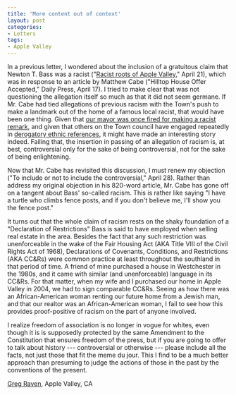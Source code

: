 ```yaml
---
title: 'More content out of context'
layout: post
categories:
- Letters
tags:
- Apple Valley
---
```


In a previous letter, I wondered about the inclusion of a gratuitous claim that Newton T. Bass was a racist ("[Racist roots of Apple Valley](https://www.gregraven.us/2016/04/racism-in-apple-valley/)," April 21), which was in response to an article by Matthew Cabe ("Hilltop House Offer Accepted," Daily Press, April 17). I tried to make clear that was not questioning the allegation itself so much as that it did not seem germane. If Mr. Cabe had tied allegations of previous racism with the Town's push to make a landmark out of the home of a famous local racist, that would have been one thing. Given that [our mayor was once fired for making a racist remark](https://waterwedoing.website/docs/2007/20070508-DP-Barb-Stanton-fired-from-radio-show.php), and given that others on the Town council have engaged repeatedly in [derogatory ethnic references](https://waterwedoing.website/blog/2015/03/20150318-the-toav-goes-full-xenophobe-and-fails.php), it might have made an interesting story indeed. Failing that, the insertion in passing of an allegation of racism is, at best, controversial only for the sake of being controversial, not for the sake of being enlightening.

Now that Mr. Cabe has revisited this discussion, I must renew my objection ("To include or not to include the controversial," April 28). Rather than address my original objection in his 820-word article, Mr. Cabe has gone off on a tangent about Bass' so-called racism. This is rather like saying "I have a turtle who climbs fence posts, and if you don't believe me, I'll show you the fence post."

It turns out that the whole claim of racism rests on the shaky foundation of a "Declaration of Restrictions" Bass is said to have employed when selling real estate in the area. Besides the fact that any such restriction was unenforceable in the wake of the Fair Housing Act (AKA Title VIII of the Civil Rights Act of 1968), Declarations of Covenants, Conditions, and Restrictions (AKA CC&amp;Rs) were common practice at least throughout the southland in that period of time. A friend of mine purchased a house in Westchester in the 1980s, and it came with similar (and unenforceable) language in its CC&amp;Rs. For that matter, when my wife and I purchased our home in Apple Valley in 2004, we had to sign comparable CC&amp;Rs. Seeing as how there was an African-American woman renting our future home from a Jewish man, and that our realtor was an African-American woman, I fail to see how this provides proof-positive of racism on the part of anyone involved.

I realize freedom of association is no longer in vogue for whites, even though it is is supposedly protected by the same Amendment to the Constitution that ensures freedom of the press, but if you are going to offer to talk about history --- controversial or otherwise --- please include all the facts, not just those that fit the meme du jour. This I find to be a much better approach than presuming to judge the actions of those in the past by the conventions of the present.

[Greg Raven](https://www.gregraven.org), Apple Valley, CA